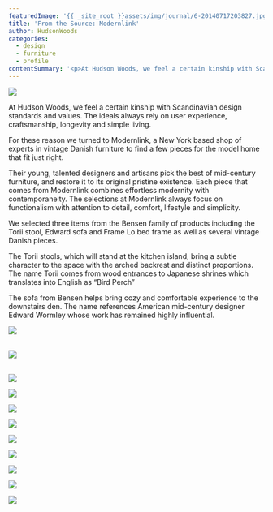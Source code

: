 ```yaml
---
featuredImage: '{{ _site_root }}assets/img/journal/6-20140717203827.jpg'
title: 'From the Source: Modernlink'
author: HudsonWoods
categories:
  - design
  - furniture
  - profile
contentSummary: '<p>At Hudson Woods, we feel a certain kinship with Scandinavian design standards and values. The ideals always rely on user experience, craftsmanship, longevity and simple living.</p>'
---
```

<p><img src="/assets/img/journal/6-20140717203437.jpg"></p><p>At Hudson Woods, we feel a certain kinship with Scandinavian design standards and values. The ideals always rely on user experience, craftsmanship, longevity and simple living.</p><p>For these reason we turned to Modernlink, a New York based shop of experts in vintage Danish furniture to find a few pieces for the model home that fit just right.</p><p>Their young, talented designers and artisans pick the best of mid-century furniture, and restore it to its original pristine existence. Each piece that comes from Modernlink combines effortless modernity with contemporaneity. The selections at Modernlink always focus on functionalism with attention to detail, comfort, lifestyle and simplicity.</p><p>We selected three items from the Bensen family of products including the Torii stool, Edward sofa and Frame Lo bed frame as well as several vintage Danish pieces.</p><p>The Torii stools, which will stand at the kitchen island, bring a subtle character to the space with the arched backrest and distinct proportions. The name Torii comes from wood entrances to Japanese shrines which translates into English as “Bird Perch”</p><p>The sofa from Bensen helps bring cozy and comfortable experience to the downstairs den. The name references American mid-century designer Edward Wormley whose work has remained highly influential.</p><p><img src="/assets/img/journal/477808_205484856238980_2060987088_o.jpg"></p><p><br><img src="/assets/img/journal/416517_205496079571191_1160736663_o.jpg"></p><p><br><img src="/assets/img/journal/25.jpg"></p><p><img src="/assets/img/journal/36.jpg"></p><p><img src="/assets/img/journal/28.jpg"></p><p><img src="/assets/img/journal/24.jpg"></p><p><img src="/assets/img/journal/23.jpg"></p><p><img src="/assets/img/journal/26.jpg"></p><p><img src="/assets/img/journal/22.jpg"></p><p><img src="/assets/img/journal/21.jpg"></p><p><img src="/assets/img/journal/29.jpg"></p>